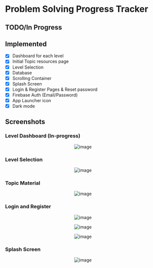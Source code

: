 # Problem Solving Progress Tracker

## TODO/In Progress

## Implemented

- [x] Dashboard for each level
- [x] Initial Topic resources page
- [x] Level Selection
- [x] Database
- [x] Scrolling Container
- [x] Splash Screen
- [x] Login & Register Pages & Reset password
- [x] Firebase Auth (Email/Password)
- [x] App Launcher icon
- [x] Dark mode

## Screenshots

### Level Dashboard (In-progress)

<div align="center">

![image](https://github.com/EbrahemMordy/Flutter-Project/assets/73834838/cc60ee2b-7cd0-4b9e-9ef0-683985599b7d)

</div>

### Level Selection

<div align="center">

![image](https://github.com/EbrahemMordy/Flutter-Project/assets/73834838/8b1aeec2-7821-48a1-83e0-907f3ed3b88a)

</div>

### Topic Material

<div align="center">

![image](https://github.com/EbrahemMordy/Flutter-Project/assets/73834838/6cb838cd-f837-4fcd-b456-aa383062a17d)

</div>

### Login and Register

<div align="center">

![image](https://github.com/EbrahemMordy/Flutter-Project/assets/73834838/29beaa9a-3939-4696-af58-e6caecff2ad4)

![image](https://github.com/EbrahemMordy/Flutter-Project/assets/73834838/15aba482-273e-4977-970c-80319bfc95b4)

![image](https://github.com/EbrahemMordy/Flutter-Project/assets/73834838/b0a3201a-a662-4cca-8440-71a87028b164)

</div>

### Splash Screen

<div align="center">

![image](https://github.com/EbrahemMordy/Flutter-Project/assets/73834838/e495eae8-1b00-44a0-a23a-9c1348e5f599)

</div>
